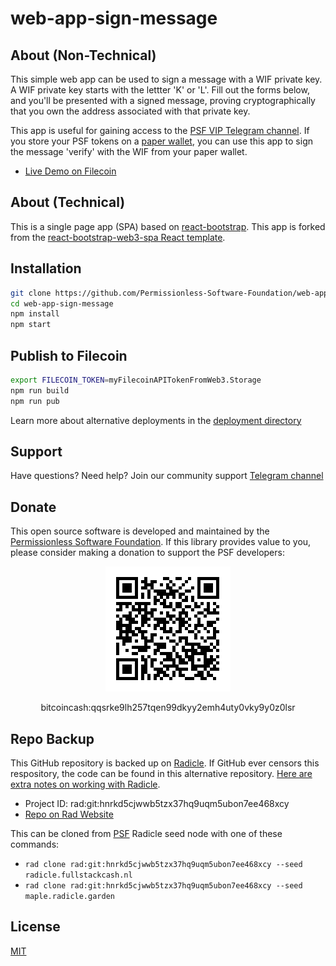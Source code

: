 # web-app-sign-message

## About (Non-Technical)
This simple web app can be used to sign a message with a WIF private key. A WIF private key starts with the lettter 'K' or 'L'. Fill out the forms below, and you'll be presented with a signed message, proving cryptographically that you own the address associated with that private key.

This app is useful for gaining access to the [PSF VIP Telegram channel](https://t.me/psf_vip). If you store your PSF tokens on a [paper wallet](https://cloudflare-ipfs.com/ipfs/bafybeifu6fhskdqj3gvp5q3wh3idukhrxiyhrrja6biqrqcei7rj23esn4/), you can use this app to sign the message 'verify' with the WIF from your paper wallet.

- [Live Demo on Filecoin](https://bafybeih5kjluvlsds2iwwczgle73pizv4qmmq76uqmec7y73m7wexbgqze.ipfs.dweb.link/)

## About (Technical)
This is a single page app (SPA) based on [react-bootstrap](https://www.npmjs.com/package/react-bootstrap). This app is forked from the [react-bootstrap-web3-spa React template](https://github.com/Permissionless-Software-Foundation/react-bootstrap-web3-spa).


## Installation
```bash
git clone https://github.com/Permissionless-Software-Foundation/web-app-sign-message
cd web-app-sign-message
npm install
npm start
```

## Publish to Filecoin
```bash
export FILECOIN_TOKEN=myFilecoinAPITokenFromWeb3.Storage
npm run build
npm run pub
```

Learn more about alternative deployments in the [deployment directory](./deploy)

## Support

Have questions? Need help? Join our community support
[Telegram channel](https://t.me/bch_js_toolkit)

## Donate

This open source software is developed and maintained by the [Permissionless Software Foundation](https://psfoundation.cash). If this library provides value to you, please consider making a donation to support the PSF developers:

<div align="center">
<img src="./img/donation-qr.png" />
<p>bitcoincash:qqsrke9lh257tqen99dkyy2emh4uty0vky9y0z0lsr</p>
</div>

## Repo Backup
This GitHub repository is backed up on [Radicle](https://radicle.network/get-started.html). If GitHub ever censors this respository, the code can be found in this alternative repository. [Here are extra notes on working with Radicle](https://christroutner.github.io/trouts-blog/docs/censorship/radicle).

- Project ID: rad:git:hnrkd5cjwwb5tzx37hq9uqm5ubon7ee468xcy
- [Repo on Rad Website](https://app.radicle.network/seeds/maple.radicle.garden/rad:git:hnrkd5cjwwb5tzx37hq9uqm5ubon7ee468xcy/remotes/hyyycncbn9qzqmobnhjq9rry6t4mbjiadzjoyhaknzxjcz3cxkpfpc)

This can be cloned from [PSF](https://psfoundation.info) Radicle seed node with one of these commands:
- `rad clone rad:git:hnrkd5cjwwb5tzx37hq9uqm5ubon7ee468xcy --seed radicle.fullstackcash.nl`
- `rad clone rad:git:hnrkd5cjwwb5tzx37hq9uqm5ubon7ee468xcy --seed maple.radicle.garden`

## License
[MIT](./LICENSE.md)
